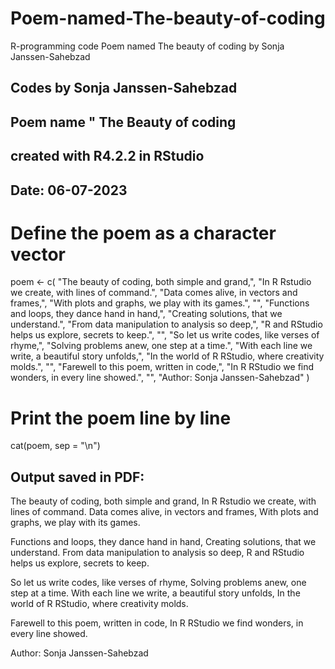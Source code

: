 # Poem-named-The-beauty-of-coding
R-programming code Poem named The beauty of coding by Sonja Janssen-Sahebzad
## Codes by Sonja Janssen-Sahebzad
## Poem name " The Beauty of coding
## created with R4.2.2 in RStudio 
## Date: 06-07-2023

# Define the poem as a character vector
poem <- c(
    "The beauty of coding, both simple and grand,",
    "In R Rstudio we create, with lines of command.",
    "Data comes alive, in vectors and frames,",
    "With plots and graphs, we play with its games.",
    "",
    "Functions and loops, they dance hand in hand,",
    "Creating solutions, that we understand.",
    "From data manipulation to analysis  so deep,",
    "R and RStudio helps us explore, secrets to keep.",
    "",
    "So let us write codes, like verses of rhyme,",
    "Solving problems anew, one step at a time.",
    "With each line we write, a beautiful story unfolds,",
    "In the world of R RStudio, where creativity molds.",
    "",
    "Farewell to this poem, written in code,",
    "In R RStudio we find wonders, in every line showed.",
    "",
    "Author: Sonja Janssen-Sahebzad"
)

# Print the poem line by line
cat(poem, sep = "\n")

## Output saved in PDF: 
The beauty of coding, both simple and grand,
In R Rstudio we create, with lines of command.
Data comes alive, in vectors and frames,
With plots and graphs, we play with its games.

Functions and loops, they dance hand in hand,
Creating solutions, that we understand.
From data manipulation to analysis  so deep,
R and RStudio helps us explore, secrets to keep.

So let us write codes, like verses of rhyme,
Solving problems anew, one step at a time.
With each line we write, a beautiful story unfolds,
In the world of R RStudio, where creativity molds.

Farewell to this poem, written in code,
In R RStudio we find wonders, in every line showed.

Author: Sonja Janssen-Sahebzad
